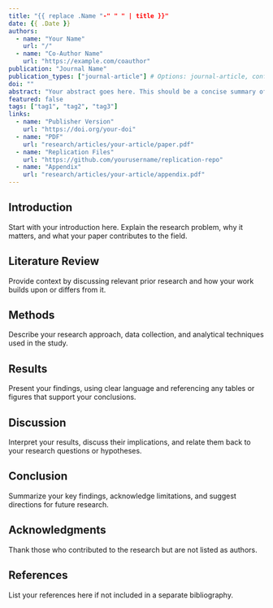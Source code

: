 ```yaml
---
title: "{{ replace .Name "-" " " | title }}"
date: {{ .Date }}
authors: 
  - name: "Your Name"
    url: "/"
  - name: "Co-Author Name"
    url: "https://example.com/coauthor"
publication: "Journal Name"
publication_types: ["journal-article"] # Options: journal-article, conference-paper, book-chapter, working-paper, preprint
doi: ""
abstract: "Your abstract goes here. This should be a concise summary of your research paper, typically 150-250 words long."
featured: false
tags: ["tag1", "tag2", "tag3"]
links:
  - name: "Publisher Version"
    url: "https://doi.org/your-doi"
  - name: "PDF"
    url: "research/articles/your-article/paper.pdf"
  - name: "Replication Files"
    url: "https://github.com/yourusername/replication-repo"
  - name: "Appendix"
    url: "research/articles/your-article/appendix.pdf"
---
```


## Introduction

Start with your introduction here. Explain the research problem, why it matters, and what your paper contributes to the field.

## Literature Review

Provide context by discussing relevant prior research and how your work builds upon or differs from it.

## Methods

Describe your research approach, data collection, and analytical techniques used in the study.

## Results

Present your findings, using clear language and referencing any tables or figures that support your conclusions.

## Discussion

Interpret your results, discuss their implications, and relate them back to your research questions or hypotheses.

## Conclusion

Summarize your key findings, acknowledge limitations, and suggest directions for future research.

## Acknowledgments

Thank those who contributed to the research but are not listed as authors.

## References

List your references here if not included in a separate bibliography. 